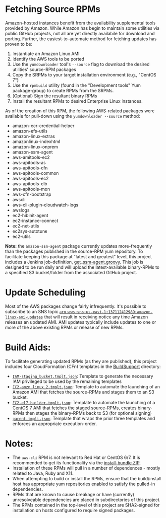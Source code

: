 # Fetching Source RPMs
Amazon-hosted instances benefit from the availability supplemental tools provided by Amazon. While Amazon has begin to maintain some utilities via public GitHub projects, not all are yet directly availabile for download and porting. Further, the easiest-to-automate method for fetching updates has proven to be: 

1. Instantiate an Amazon Linux AMI
2. Identify the AWS tools to be ported
3. Use the `yumdownloader` tool's `--source` flag to download the desired utilities' source-RPM packages
4. Copy the SRPMs to your target installation environment (e.g., "CentOS 7")
5. Use the `rpmbuild` utility (found in the "Development tools" Yum package-group) to create RPMs from the SRPMs.
7. (Optional) Sign the resultant binary RPMs
6. Install the resultant RPMs to desired Enterprise Linux instances.

As of the creation of this RPM, the following AWS-related packages were available for pull-down using the `yumdownloader --source` method:

* amazon-ecr-credential-helper
* amazon-efs-utils
* amazon-linux-extras
* amazonlinux-indexhtml
* amazon-linux-onprem
* amazon-ssm-agent
* aws-amitools-ec2
* aws-apitools-as
* aws-apitools-cfn
* aws-apitools-common
* aws-apitools-ec2
* aws-apitools-elb
* aws-apitools-mon
* aws-cfn-bootstrap
* awscli
* aws-cli-plugin-cloudwatch-logs
* awslogs
* ec2-hibinit-agent
* ec2-instance-connect
* ec2-net-utils
* ec2sys-autotune
* ec2-utils

**Note:** the `amazon-ssm-agent` package currently updates more-frequently than the packages published in the source-RPM yum repository. To facilitate keeping this package at "latest and greatest" level, this project includes a Jenkins job-definition, [get_ssm-agent.groovy](BuildSupport/get_ssm-agent.groovy). This job is designed to be run daily and will upload the latest-available binary-RPMs to a specified S3 bucket/folder from the associated GitHub project.

# Update Scheduling
Most of the AWS packages change fairly infrequently. It's possible to subscribe to an SNS topic [`arn:aws:sns:us-east-1:137112412989:amazon-linux-ami-updates`](https://aws.amazon.com/amazon-linux-ami/2016.09-release-notes) that will result in receiving notice any time Amazon releases an updated AMI. AMI updates typically include updates to one or more of the above existing RPMs or release of new RPMs.

# Build Aids:

To facilitate generating updated RPMs (as they are published), this project includes four CloudFormation (CFn) templates in the [BuildSupport](BuildSupport) directory:

* [`IAM-staging_bucket.tmplt.json`](BuildSupport/IAM-staging_bucket.tmplt.json): Template to generate the necessary IAM privileged to be used by the remaining templates
* [`EC2-amzn_linux_2.tmplt.json`](BuildSupport/EC2-amzn_linux_2.tmplt.json): Template to automate the launching of an Amazon AMI that fetches the source-RPMs and stages them to an S3 bucket.
* [`EC2-el7_builder.tmplt.json`](BuildSupport/EC2-el7_builder.tmplt.json): Template to automate the launching of a CentOS 7 AMI that fetches the staged source-RPMs, creates binary-RPMs then stages the binary-RPMs back to S3 (for optional signing)
* [`parent.tmplt.json`](BuildSupport/parent.tmplt.json): Template that wraps the prior three templates and enforces an appropriate execution-order.

# Notes:

* The `aws-cli` RPM is not relevant to Red Hat or CentOS 6/7. It is recommended to get its functionality via the [install-bundle ZIP](http://docs.aws.amazon.com/cli/latest/userguide/installing.html).
* Installation of these RPMs will pull in a number of dependences - mostly related to Java, Ruby and X11.
* When attempting to build or install the RPMs, ensure that the build/install host has appropriate yum repositories enabled to satisfy the pulled-in dependencies.
* RPMs that are known to cause breakage or have (currently) unresolveable dependencies are placed in subdirectories of this project.
* The RPMs contained in the top-level of this project are SHA2-signed for installation on hosts configured to require signed packages.
